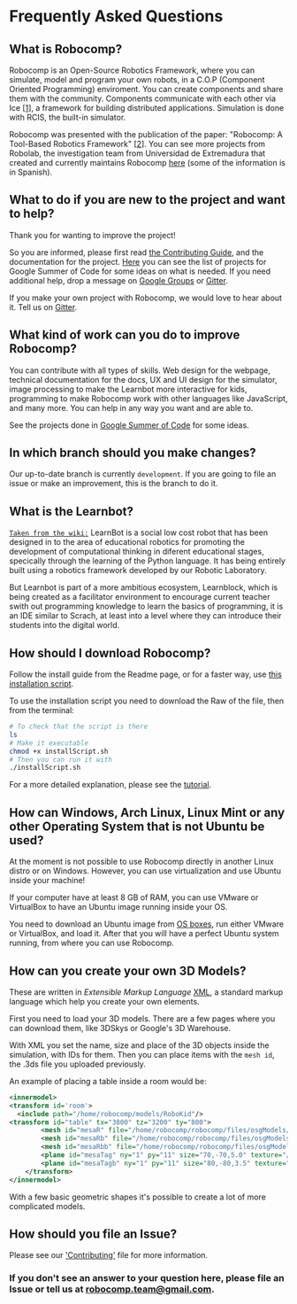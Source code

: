 # Frequently Asked Questions

## What is Robocomp?

Robocomp is an Open-Source Robotics Framework, where you can simulate, model and program your own robots, in a C.O.P (Component Oriented Programming) enviroment. You can create components and share them with the community. Components communicate with each other via Ice [[1](https://doc.zeroc.com/ice/3.7/introduction)], a framework for building distributed applications. Simulation is done with RCIS, the built-in simulator.

Robocomp was presented with the publication of the paper: "Robocomp: A Tool-Based Robotics Framework" [[2](https://www.researchgate.net/publication/262179907_RoboComp_A_ToolBased_Robotics_Framework_Lecture_Notes_in_Computer_Science)]. You can see more projects from Robolab, the investigation team from Universidad de Extremadura that created and currently maintains Robocomp [here](robolab.unex.es) (some of the information is in Spanish).

## What to do if you are new to the project and want to help?

Thank you for wanting to improve the project! 

So you are informed, please first read [the Contributing Guide](../CONTRIBUTING.md), and the documentation for the project. [Here](https://robocomp.github.io/web/blog) you can see the list of projects for Google Summer of Code for some ideas on what is needed. If you need additional help, drop a message on [Google Groups](https://groups.google.com/forum/?hl=es#!forum/robocomp-dev) or [Gitter](https://gitter.im/robocomp).

If you make your own project with Robocomp, we would love to hear about it. Tell us on [Gitter](https://gitter.im/robocomp).

## What kind of work can you do to improve Robocomp?

You can contribute with all types of skills. Web design for the webpage, technical documentation for the docs, UX and UI design for the simulator, image processing to make the Learnbot more interactive for kids, programming to make Robocomp work with other languages like JavaScript, and many more. You can help in any way you want and are able to.

See the projects done in [Google Summer of Code](https://robocomp.github.io/web/blog/) for some ideas.

## In which branch should you make changes?

Our up-to-date branch is currently `development`. If you are going to file an issue or make an improvement, this is the branch to do it. 

## What is the Learnbot?

[`Taken from the wiki:`](https://github.com/robocomp/learnbot/wiki) LearnBot is a social low cost robot that has been designed in to the area of educational robotics for promoting the development of computational thinking in diferent educational stages, specically through the learning of the Python language. It has being entirely built using a robotics framework developed by our Robotic Laboratory.

But Learnbot is part of a more ambitious ecosystem, Learnblock, which is being created as a facilitator environment to encourage current teacher swith out programming knowledge to learn the basics of programming, it is an IDE similar to Scrach, at least into a level where they can introduce their students into the digital world.

## How should I download Robocomp?

Follow the install guide from the Readme page, or for a faster way, use [this installation script](https://github.com/robocomp/robocomp/blob/development/doc/installScript.md). 

To use the installation script you need to download the Raw of the file, then from the terminal:

```bash
# To check that the script is there
ls
# Make it executable
chmod +x installScript.sh
# Then you can run it with
./installScript.sh
```

For a more detailed explanation, please see the [tutorial](https://github.com/robocomp/robocomp/blob/development/installScript.sh).

## How can Windows, Arch Linux, Linux Mint or any other Operating System that is not Ubuntu be used?

At the moment is not possible to use Robocomp directly in another Linux distro or on Windows. However, you can use virtualization and use Ubuntu inside your machine!

If your computer have at least 8 GB of RAM, you can use VMware or VirtualBox to have an Ubuntu image running inside your OS.

You need to download an Ubuntu image from [OS boxes](https://www.osboxes.org/ubuntu/), run either VMware or VirtualBox, and load it. After that you will have a perfect Ubuntu system running, from where you can use Robocomp.

## How can you create your own 3D Models?

These are written in *Extensible Markup Language* [XML](https://www.ibm.com/developerworks/library/x-newxml/index.html), a standard markup language which help you create your own elements.

First you need to load your 3D models. There are a few pages where you can download them, like 3DSkys or Google's 3D Warehouse. 

With XML you set the name, size and place of the 3D objects inside the simulation, with IDs for them. Then you can place items with the `mesh id`, the .3ds file you uploaded previously.

An example of placing a table inside a room would be:

```XML
<innermodel>
<transform id='room'>
  <include path="/home/robocomp/models/RoboKid"/>
<transform id="table" tx="3800" tz="3200" ty="800">
		<mesh id="mesaR" file="/home/robocomp/robocomp/files/osgModels/basics/cylinder.3ds" scale="600,600,12" rx="1.5707" collide="1" />
		<mesh id="mesaRb" file="/home/robocomp/robocomp/files/osgModels/basics/cylinder.3ds" scale="30,30,400" rx="1.5707" ty="-400" collide="1" />
		<mesh id="mesaRbb" file="/home/robocomp/robocomp/files/osgModels/basics/cylinder.3ds" scale="325,325,9" rx="1.5707" ty="-800" collide="1" />
		<plane id="mesaTag" ny="1" py="11" size="70,-70,5.0" texture="/home/robocomp/robocomp/components/robocomp-ursus-rockin/files/autonomyLab/30.png" />
		<plane id="mesaTagb" ny="1" py="11" size="80,-80,3.5" texture="#ffffff" />
	</transform>
</innermodel>  
```

With a few basic geometric shapes it's possible to create a lot of more complicated models. 

## How should you file an Issue?

Please see our ['Contributing'](../CONTRIBUTING.md) file for more information.

### If you don't see an answer to your question here, please file an Issue or tell us at robocomp.team@gmail.com.



